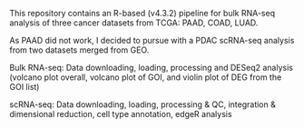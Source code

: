 This repository contains an R-based (v4.3.2) pipeline for bulk RNA-seq analysis of three cancer datasets from TCGA: PAAD, COAD, LUAD. 

As PAAD did not work, I decided to pursue with a PDAC scRNA-seq analysis from two datasets merged from GEO.

Bulk RNA-seq: Data downloading, loading, processing and DESeq2 analysis (volcano plot overall, volcano plot of GOI, and violin plot of DEG from the GOI list)

scRNA-seq: Data downloading, loading, processing & QC, integration & dimensional reduction, cell type annotation, edgeR analysis

